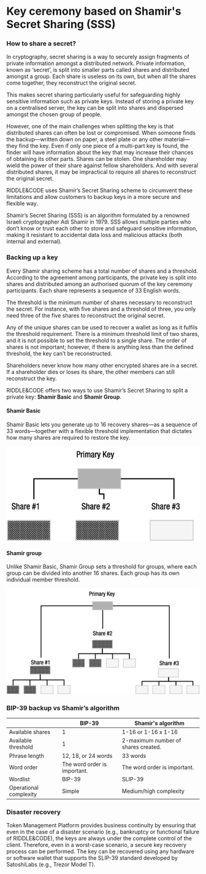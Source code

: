 # Key ceremony based on Shamir's Secret Sharing (SSS)

### How to share a secret?

In cryptography, secret sharing is a way to securely assign fragments of private information amongst a distributed network. Private information, known as ‘secret’, is split into smaller parts called shares and distributed amongst a group. Each share is useless on its own, but when all the shares come together, they reconstruct the original secret.

This makes secret sharing particularly useful for safeguarding highly sensitive information such as private keys. Instead of storing a private key on a centralised server, the key can be split into shares and dispersed amongst the chosen group of people.

However, one of the main challenges when splitting the key is that distributed shares can often be lost or compromised. When someone finds the backup—written down on paper, a steel plate or any other material—they find the key. Even if only one piece of a multi-part key is found, the finder will have information about the key that may increase their chances of obtaining its other parts. Shares can be stolen. One shareholder may wield the power of their share against fellow shareholders. And with several distributed shares, it may be impractical to require all shares to reconstruct the original secret.

RIDDLE\&CODE uses Shamir’s Secret Sharing scheme to circumvent these limitations and allow customers to backup keys in a more secure and flexible way.

Shamir’s Secret Sharing (SSS) is an algorithm formulated by a renowned Israeli cryptographer Adi Shamir in 1979. SSS allows multiple parties who don’t know or trust each other to store and safeguard sensitive information, making it resistant to accidental data loss and malicious attacks (both internal and external).

### Backing up a key

Every Shamir sharing scheme has a total number of shares and a threshold. According to the agreement among participants, the private key is split into shares and distributed among an authorised quorum of the key ceremony participants. Each share represents a sequence of 33 English words.&#x20;

The threshold is the minimum number of shares necessary to reconstruct the secret. For instance, with five shares and a threshold of three, you only need three of the five shares to reconstruct the original secret.

Any of the unique shares can be used to recover a wallet as long as it fulfils the threshold requirement. There is a minimum threshold limit of two shares, and it is not possible to set the threshold to a single share. The order of shares is not important; however, if there is anything less than the defined threshold, the key can’t be reconstructed.

Shareholders never know how many other encrypted shares are in a secret. If a shareholder dies or loses its share, the other members can still reconstruct the key.

RIDDLE\&CODE offers two ways to use Shamir’s Secret Sharing to split a private key: **Shamir Basic** and **Shamir Group**.

#### Shamir Basic

Shamir Basic lets you generate up to 16 recovery shares—as a sequence of 33 words—together with a flexible threshold implementation that dictates how many shares are required to restore the key.

![](../../.gitbook/assets/shamir-basic.png)

####

#### Shamir group

Unlike Shamir Basic, Shamir Group sets a threshold for groups, where each group can be divided into another 16 shares. Each group has its own individual member threshold.

![](../../.gitbook/assets/shamir-group.png)





### BIP-39 backup vs Shamir’s algorithm

|                        | BIP-39                       | Shamir's algorithm                  |
| ---------------------- | ---------------------------- | ----------------------------------- |
| Available shares       | 1                            | 1-16 or 1-16 x 1-16                 |
| Available threshold    | 1                            | 2-maximum number of shares created. |
| Phrase length          | 12, 18, or 24 words          | 33 words                            |
| Word order             | The word order is important. | The word order is important.        |
| Wordlist               | BIP-39                       | SLIP-39                             |
| Operational complexity | Simple                       | Medium/high complexity              |



### Disaster recovery

Token Management Platform provides business continuity by ensuring that even in the case of a disaster scenario (e.g., bankruptcy or functional failure of RIDDLE\&CODE), the keys are always under the complete control of the client. Therefore, even in a worst-case scenario, a secure key recovery process can be performed. The key can be recovered using any hardware or software wallet that supports the SLIP-39 standard developed by SatoshiLabs (e.g., Trezor Model T).
